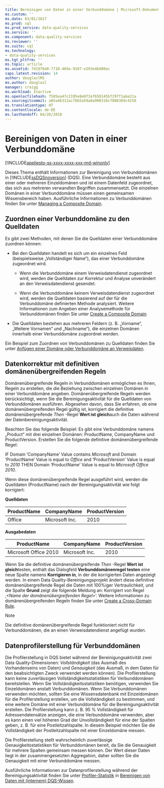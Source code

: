```yaml
---
title: Bereinigen von Daten in einer Verbunddomäne | Microsoft-Dokumentation
ms.custom: ''
ms.date: 03/01/2017
ms.prod: sql
ms.prod_service: data-quality-services
ms.service: ''
ms.component: data-quality-services
ms.reviewer: ''
ms.suite: sql
ms.technology:
- data-quality-services
ms.tgt_pltfrm: ''
ms.topic: article
ms.assetid: 7d1076e0-7710-469a-9107-e293e4bd80ac
caps.latest.revision: 14
author: douglaslMS
ms.author: douglasl
manager: craigg
ms.workload: Inactive
ms.openlocfilehash: f585ea47c2195e8e072ef650145bf297f1a6e21a
ms.sourcegitcommit: a85a46312acf8b5a59a8a900310cf088369c4150
ms.translationtype: HT
ms.contentlocale: de-DE
ms.lasthandoff: 04/26/2018
---
```

# <a name="cleanse-data-in-a-composite-domain"></a>Bereinigen von Daten in einer Verbunddomäne

[!INCLUDE[appliesto-ss-xxxx-xxxx-xxx-md-winonly](../includes/appliesto-ss-xxxx-xxxx-xxx-md-winonly.md)]

  Dieses Thema enthält Informationen zur Bereinigung von Verbunddomänen in [!INCLUDE[ssDQSnoversion](../includes/ssdqsnoversion-md.md)] (DQS). Eine Verbunddomäne besteht aus einer oder mehreren Einzeldomänen und ist einem Datenfeld zugeordnet, das sich aus mehreren verwandten Begriffen zusammensetzt. Die einzelnen Domänen in einer Verbunddomäne müssen einen gemeinsamen Wissensbereich haben. Ausführliche Informationen zu Verbunddomänen finden Sie unter [Managing a Composite Domain](../data-quality-services/managing-a-composite-domain.md).  
  
##  <a name="Mapping"></a> Zuordnen einer Verbunddomäne zu den Quelldaten  
 Es gibt zwei Methoden, mit denen Sie die Quelldaten einer Verbunddomäne zuordnen können:  
  
-   Bei den Quelldaten handelt es sich um ein einzelnes Feld (beispielsweise „Vollständiger Name“), das einer Verbunddomäne zugeordnet wird.  
  
    -   Wenn die Verbunddomäne einem Verweisdatendienst zugeordnet wird, werden die Quelldaten zur Korrektur und Analyse unverändert an den Verweisdatendienst gesendet.  
  
    -   Wenn die Verbunddomäne keinem Verweisdatendienst zugeordnet wird, werden die Quelldaten basierend auf der für die Verbunddomäne definierten Methode analysiert. Weitere Informationen zum Angeben einer Analysemethode für Verbunddomänen finden Sie unter [Create a Composite Domain](../data-quality-services/create-a-composite-domain.md)  
  
-   Die Quelldaten bestehen aus mehreren Feldern (z. B. „Vorname“, „Weitere Vornamen“ und „Nachname“), die einzelnen Domänen innerhalb einer Verbunddomäne zugeordnet werden.  
  
 Ein Beispiel zum Zuordnen von Verbunddomänen zu Quelldaten finden Sie unter [Anfügen einer Domäne oder Verbunddomäne an Verweisdaten](../data-quality-services/attach-domain-or-composite-domain-to-reference-data.md).  
  
##  <a name="CDCorrection"></a> Datenkorrektur mit definitiven domänenübergreifenden Regeln  
 Domänenübergreifende Regeln in Verbunddomänen ermöglichen es Ihnen, Regeln zu erstellen, die die Beziehung zwischen einzelnen Domänen in einer Verbunddomäne angeben. Domänenübergreifende Regeln werden berücksichtigt, wenn Sie die Bereinigungsaktivität für die Quelldaten von Verbunddomänen ausführen. Abgesehen davon, dass Sie erfahren, ob eine domänenübergreifenden Regel gültig ist, korrigiert die definitive domänenübergreifende *Then* -Regel **Wert ist gleich**auch die Daten während der Datenbereinigungsaktivität.  
  
 Beachten Sie das folgende Beispiel: Es gibt eine Verbunddomäne namens „Product“ mit drei einzelnen Domänen: ProductName, CompanyName und ProductVersion. Erstellen Sie die folgende definitive domänenübergreifende Regel:  
  
 IF Domain ‘CompanyName’ Value contains *Microsoft* and Domain ‘ProductName’ Value is equal to *Office* and ‘ProductVersion’ Value is equal to *2010* THEN Domain ‘ProductName’ Value is equal to *Microsoft Office 2010*.  
  
 Wenn diese domänenübergreifende Regel ausgeführt wird, werden die Quelldaten (ProductName) nach der Bereinigungsaktivität wie folgt korrigiert:  
  
 **Quelldaten**  
  
|ProductName|CompanyName|ProductVersion|  
|-----------------|-----------------|--------------------|  
|Office|Microsoft Inc.|2010|  
  
 **Ausgabedaten**  
  
|ProductName|CompanyName|ProductVersion|  
|-----------------|-----------------|--------------------|  
|Microsoft Office 2010|Microsoft Inc.|2010|  
  
 Wenn Sie die definitive domänenübergreifende *Then* -Regel **Wert ist gleich**testen, enthält das Dialogfeld **Verbunddomänenregel testen** eine neue Spalte namens **Korrigieren in**, in der die korrigierten Daten angezeigt werden. In einem Data Quality-Bereinigungsprojekt ändert diese definitive domänenübergreifende Regel die Daten mit 100%iger Vertraulichkeit, und die Spalte **Grund** zeigt die folgende Meldung an: Korrigiert von Regel ‚*\<Name der domänenübergreifenden Regel>*‘. Weitere Informationen zu domänenübergreifenden Regeln finden Sie unter [Create a Cross-Domain Rule](../data-quality-services/create-a-cross-domain-rule.md).  
  
> [!NOTE]  
>  Die definitive domänenübergreifende Regel funktioniert nicht für Verbunddomänen, die an einen Verweisdatendienst angefügt wurden.  
  
##  <a name="DataProfiling"></a> Datenprofilerstellung für Verbunddomänen  
 Die Profilerstellung in DQS bietet während der Bereinigungsaktivität zwei Data Quality-Dimensionen: *Vollständigkeit* (das Ausmaß des Vorhandenseins von Daten) und *Genauigkeit* (das Ausmaß, in dem Daten für den beabsichtigten Zweck verwendet werden können). Die Profilerstellung kann keine zuverlässigen Vollständigkeitsstatistiken für Verbunddomänen bereitstellen. Wenn Sie Vollständigkeitsstatistiken benötigen, verwenden Sie Einzeldomänen anstatt Verbunddomänen. Wenn Sie Verbunddomänen verwenden möchten, sollten Sie eine Wissensdatenbank mit Einzeldomänen für die Profilerstellung erstellen, um die Vollständigkeit zu bestimmen, und eine weitere Domäne mit einer Verbunddomäne für die Bereinigungsaktivität erstellen. Die Profilerstellung kann z. B. 95 % Vollständigkeit für Adressendatensätze anzeigen, die eine Verbunddomäne verwenden, aber es kann einen viel höheren Grad der Unvollständigkeit für eine der Spalten geben, z. B. für eine Postleitzahlspalte. In diesem Beispiel möchten Sie die Vollständigkeit der Postleitzahlspalte mit einer Einzeldomäne messen.  
  
 Die Profilerstellung stellt wahrscheinlich zuverlässige Genauigkeitsstatistiken für Verbunddomänen bereit, da Sie die Genauigkeit für mehrere Spalten gemeinsam messen können. Der Wert dieser Daten liegt in der zusammengesetzten Aggregation, daher sollten Sie die Genauigkeit mit einer Verbunddomäne messen.  
  
 Ausführliche Informationen zur Datenprofilerstellung während der Bereinigungsaktivität finden Sie unter [Profiler-Statistik](../data-quality-services/cleanse-data-using-dqs-internal-knowledge.md#Profiler) in [Bereinigen von Daten mit &#40;internem&#41; DQS-Wissen](../data-quality-services/cleanse-data-using-dqs-internal-knowledge.md).  
  
  
